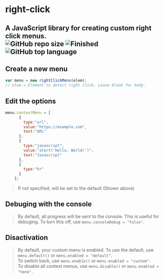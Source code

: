 # right-click
A JavaScript library for creating custom right click menus.  
![GitHub repo size](https://img.shields.io/github/repo-size/dluxy/right-click?color=blue&label=size)
![Finished](https://img.shields.io/badge/finished-no-green)
![GitHub top language](https://img.shields.io/github/languages/top/dluxy/right-click?color=red)
---
## Create a new menu
```js
var menu = new rightClickMenu(elem);
// elem = Element to detect right click. Leave blank for body.
```
## Edit the options
```js
menu.contextMenu = [
      {
        type:"url",
        value:"https://example.com",
        text:"URL"
      },
      {
        type:"javascript",
        value:"alert('Hello, World!')",
        text:"Javascript"
      },
      {
        type:"hr"
      }
    ];
```
>If not specified, will be set to the default (Shown above)   
## Debuging with the console
>By default, all progress will be sent to the console. This is useful for debuging. To turn this off, use `menu.consoleDebug = "false"`.   
## Disactivation
>By default, your custom menu is enabled. To use the default, use `menu.default()` or `menu.enabled = "default"`.  
>To switch back, use `menu.enable()` or `menu.enabled = "custom"`.  
>To disable all context menus, use `menu.disable()` or `menu.enabled = "none"`.
